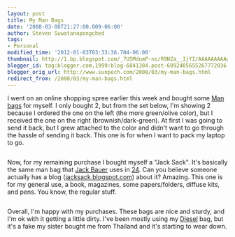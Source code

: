 ```yaml
---
layout: post
title: My Man Bags
date: '2008-03-08T21:27:00.009-06:00'
author: Steven Suwatanapongched
tags:
- Personal
modified_time: '2012-01-03T03:33:36.704-06:00'
thumbnail: http://1.bp.blogspot.com/_7U5MdumP-no/R9NZa__IjYI/AAAAAAAAAg8/CmnXYhGEx1E/s600/31LvL228ARL._AA280_.jpg
blogger_id: tag:blogger.com,1999:blog-6841384.post-6092485655267772036
blogger_orig_url: http://www.sunpech.com/2008/03/my-man-bags.html
redirect_from: /2008/03/my-man-bags.html
---
```


I went on an online shopping spree earlier this week and bought some <a href="http://en.wikipedia.org/wiki/Manbag">Man bags</a> for myself.  I only bought 2, but from the set below, I'm showing 2 because I ordered the one on the left (the more green/olive color), but I received the one on the right (brownish/dark-green).  At first I was going to send it back, but I grew attached to the color and didn't want to go through the hassle of sending it back.  This one is for when I want to pack my laptop to go.

<img alt="" border="0" id="BLOGGER_PHOTO_ID_5175578717166538114" src="http://1.bp.blogspot.com/_7U5MdumP-no/R9NZa__IjYI/AAAAAAAAAg8/CmnXYhGEx1E/s400/31LvL228ARL._AA280_.jpg" /><img alt="" border="0" id="BLOGGER_PHOTO_ID_5175578871785360786" src="http://1.bp.blogspot.com/_7U5MdumP-no/R9NZj__IjZI/AAAAAAAAAhE/KLN1I9GPFDE/s400/41dkFMUqoML._AA280_.jpg" />

Now, for my remaining purchase I bought myself a "Jack Sack".  It's basically the same man bag that <a href="http://en.wikipedia.org/wiki/Jack_Bauer">Jack Bauer</a> uses in <a href="http://en.wikipedia.org/wiki/24_(TV_series)">24</a>.  Can you believe someone actually has a blog (<a href="http://thejacksack.blogspot.com/">jacksack.blogspot.com</a>) about it?  Amazing.  This one is for my general use, a book, magazines, some papers/folders, diffuse kits, and pens.  You know, the regular stuff.

<img alt="" border="0" id="BLOGGER_PHOTO_ID_5175578880375295410" src="http://3.bp.blogspot.com/_7U5MdumP-no/R9NZkf_IjbI/AAAAAAAAAhU/QzqDCoZPkGo/s400/thejacksack.jpg" /><img alt="" border="0" id="BLOGGER_PHOTO_ID_5175578876080328098" src="http://2.bp.blogspot.com/_7U5MdumP-no/R9NZkP_IjaI/AAAAAAAAAhM/wppPMN3gJS0/s400/51LFVWoFvxL._AA280_.jpg" />

Overall, I'm happy with my purchases.  These bags are nice and sturdy, and I'm ok with it getting a little dirty.  I've been mostly using my <a href="http://www.diesel.com/">Diesel</a> bag, but it's a fake my sister bought me from Thailand and it's starting to wear down.